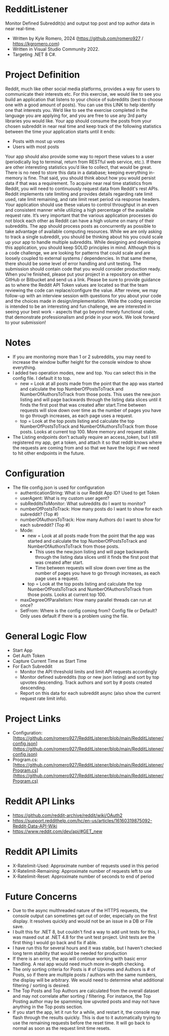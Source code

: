 # RedditListener
Monitor Defined Subreddit(s) and output top post and top author data in near real-time. 
- Written by Kyle Romero, 2024 (https://github.com/romero927 / https://kgromero.com)
- Written in Visual Studio Community 2022.
- Targeting .NET 8 C#.

# Project Definition
Reddit, much like other social media platforms, provides a way for users to communicate their interests etc. For this exercise, we would like to see you build an application that listens to your choice of subreddits (best to choose one with a good amount of posts). You can use this LINK to help identify one that interests you.  We’d like to see the exercise completed in the language you are applying for, and you are free to use any 3rd party libraries you would like. Your app should consume the posts from your chosen subreddit in near real time and keep track of the following statistics between the time your application starts until it ends:
- Posts with most up votes
- Users with most posts
  
Your app should also provide some way to report these values to a user (periodically log to terminal, return from RESTful web service, etc.). If there are other interesting statistics you’d like to collect, that would be great. There is no need to store this data in a database; keeping everything in-memory is fine. That said, you should think about how you would persist data if that was a requirement. To acquire near real time statistics from Reddit, you will need to continuously request data from Reddit's rest APIs.  Reddit implements rate limiting and provides details regarding rate limit used, rate limit remaining, and rate limit reset period via response headers.  Your application should use these values to control throughput in an even and consistent manner while utilizing a high percentage of the available request rate. It’s very important that the various application processes do not block each other as Reddit can have a high volume on many of their subreddits.  The app should process posts as concurrently as possible to take advantage of available computing resources. While we are only asking to track a single subreddit, you should be thinking about his you could scale up your app to handle multiple subreddits. While designing and developing this application, you should keep SOLID principles in mind. Although this is a code challenge, we are looking for patterns that could scale and are loosely coupled to external systems / dependencies. In that same theme, there should be some level of error handling and unit testing. The submission should contain code that you would consider production ready. When you're finished, please put your project in a repository on either GitHub or Bitbucket and send us a link. Please be sure to provide guidance as to where the Reddit API Token values are located so that the team reviewing the code can replace/configure the value. After review, we may follow-up with an interview session with questions for you about your code and the choices made in design/implementation. While the coding exercise is intended to be an interesting and fun challenge, we are interested in seeing your best work - aspects that go beyond merely functional code, that demonstrate professionalism and pride in your work.  We look forward to your submission!

# Notes
- If you are monitoring more than 1 or 2 subreddits, you may need to increase the window buffer height for the console window to show everything. 
- I added two operation modes, new and top. You can select this in the config file. I default it to top.
  - new = Look at all posts made from the point that the app was started and calculate the top NumberOfPostsToTrack and NumberOfAuthorsToTrack from those posts. This uses the new.json listing and will page backwards through the listing data slices until it finds the first post that was created after start.Time between requests will slow down over time as the number of pages you have to go through increases, as each page uses a request.
   - top = Look at the top posts listing and calculate the top NumberOfPostsToTrack and NumberOfAuthorsToTrack from those posts. Looks at current top 100. More memory and request stable.
 - The Listing endpoints don't actually require an access_token, but I still registered my app, get a token, and attach it so that reddit knows where the requests are coming from and so that we have the logic if we need to hit other endpoints in the future.

# Configuration
- The file config.json is used for configuration
  - authenticationString: What is our Reddit App ID? Used to get Token
  - userAgent: What is my custom user agent?
  - subRedditsToMonitor: What subreddits do I want to monitor?
  - numberOfPostsToTrack: How many posts do I want to show for each subreddit? (Top #)
  - numberOfAuthorsToTrack: How many Authors do I want to show for each subreddit? (Top #)
  - Mode: 
    - new = Look at all posts made from the point that the app was started and calculate the top NumberOfPostsToTrack and NumberOfAuthorsToTrack from those posts.
      - This uses the new.json listing and will page backwards through the listing data slices until it finds the first post that was created after start.
      - Time between requests will slow down over time as the number of pages you have to go through increases, as each page uses a request.
    - top = Look at the top posts listing and calculate the top NumberOfPostsToTrack and NumberOfAuthorsToTrack from those posts. Looks at current top 100.
  - maxDegreeOfParallelism: How many parallel threads can run at once?
  - SetFrom: Where is the config coming from? Config file or Default? Only uses default if there is a problem using the file.

# General Logic Flow
- Start App
- Get Auth Token
- Capture Current Time as Start Time
- For Each Subreddit
  - Monitor the API threshold limits and limit API requests accordingly
  - Monitor defined subreddits (top or new json listing) and sort by top upvotes descending. Track authors and sort by # posts created descending.
  - Report on this data for each subreddit async (also show the current request rate limit info).

# Project Links
- Configuration: [https://github.com/romero927/RedditListener/blob/main/RedditListener/config.json](https://github.com/romero927/RedditListener/blob/main/RedditListener/config.json)
- Program.cs: [https://github.com/romero927/RedditListener/blob/main/RedditListener/Program.cs](https://github.com/romero927/RedditListener/blob/main/RedditListener/Program.cs)

# Reddit API Links
- https://github.com/reddit-archive/reddit/wiki/OAuth2
- https://support.reddithelp.com/hc/en-us/articles/16160319875092-Reddit-Data-API-Wiki
- https://www.reddit.com/dev/api/#GET_new

# Reddit API Limits
- X-Ratelimit-Used: Approximate number of requests used in this period
- X-Ratelimit-Remaining: Approximate number of requests left to use
- X-Ratelimit-Reset: Approximate number of seconds to end of period

# Future Concerns
- Due to the async multhreaded nature of the HTTPS requests, the console output can sometimes get out of order, especially on the first display. It resolves quickly and would not be an issue in a DB or File save.
- I built this for .NET 8, but couldn't find a way to add unit tests for this, I was maxed out at .NET 4.8 for the unit test project. Unit tests are the first thing I would go back and fix if able.
- I have run this for several hours and it was stable, but I haven't checked long term stability that would be needed for production
- If there is an error, the app will continue working with basic error handling. A real app would need much more in-depth checking.
- The only sorting criteria for Posts is # of Upvotes and Authors is # of Posts, so if there are multiple posts / authors with the same numbers, the display will be arbitrary. We would need to determine what additional filtering / sorting is desired.
- The Top Posts and Top Authors are calculated from the overall dataset and may not correlate after sorting / filtering. For instance, the Top Posting author may be spamming low upvoted posts and may not have anything in the Top posts section.
- If you start the app, let it run for a while, and restart it, the console may flash through the results quickly. This is due to it automatically trying to use the remaining requests before the reset time. It will go back to normal as soon as the request limit time resets.
